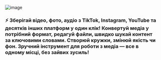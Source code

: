 ![image](https://github.com/user-attachments/assets/9b367667-e462-47c5-a32b-8f01369f9018)

### ⚡️ Зберігай відео, фото, аудіо з TikTok, Instagram, YouTube та десятків інших платформ у один клік! Конвертуй медіа у потрібний формат, редагуй файли, швидко шукай контент за ключовими словами. Створюй кружки, змінюй якість чи фон. Зручний інструмент для роботи з медіа — все в одному місці, без зайвих зусиль!
